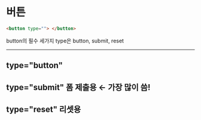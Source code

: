 # 버튼

```html
<button type=""> </button>
```
      

button의 필수 세가지 type은 button, submit, reset

---

##  type="button" 

##  type="submit"  폼 제출용 ← 가장 많이 씀!

##  type="reset"   리셋용
